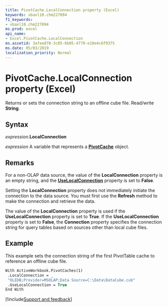 ```yaml
---
title: PivotCache.LocalConnection property (Excel)
keywords: vbaxl10.chm227094
f1_keywords:
- vbaxl10.chm227094
ms.prod: excel
api_name:
- Excel.PivotCache.LocalConnection
ms.assetid: 3afee878-3c05-6b05-4770-e10e4c6f9375
ms.date: 05/03/2019
localization_priority: Normal
---
```



# PivotCache.LocalConnection property (Excel)

Returns or sets the connection string to an offline cube file. Read/write **String**.


## Syntax

_expression_.**LocalConnection**

_expression_ A variable that represents a **[PivotCache](Excel.PivotCache.md)** object.


## Remarks

For a non-OLAP data source, the value of the **LocalConnection** property is an empty string, and the **[UseLocalConnection](Excel.PivotCache.UseLocalConnection.md)** property is set to **False**.

Setting the **LocalConnection** property does not immediately initiate the connection to the data source. You must first use the **Refresh** method to make the connection and retrieve the data.

The value of the **LocalConnection** property is used if the **UseLocalConnection** property is set to **True**. If the **UseLocalConnection** property is set to **False**, the **Connection** property specifies the connection string for query tables based on sources other than local cube files.


## Example

This example sets the connection string of the first PivotTable cache to reference an offline cube file.

```vb
With ActiveWorkbook.PivotCaches(1) 
 .LocalConnection = _ 
 "OLEDB;Provider=MSOLAP;Data Source=C:\Data\DataCube.cub" 
 .UseLocalConnection = True 
End With 

```




[!include[Support and feedback](~/includes/feedback-boilerplate.md)]
